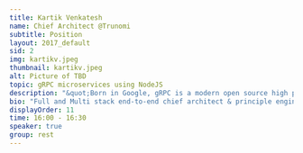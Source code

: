 ```yaml
---
title: Kartik Venkatesh
name: Chief Architect @Trunomi
subtitle: Position
layout: 2017_default
sid: 2
img: kartikv.jpeg
thumbnail: kartikv.jpeg
alt: Picture of TBD
topic: gRPC microservices using NodeJS  
description: "&quot;Born in Google, gRPC is a modern open source high performance RPC framework that can run in any environment. It can efficiently connect services in and across data centers with pluggable support for load balancing, tracing, health checking and authentication.&quot; It is also applicable in last mile of distributed computing to connect devices, mobile applications and browsers to backend services. In this talk we will explore building gRPC microservices using NodeJS and integrate them into a polyglot microservices scenario."
bio: "Full and Multi stack end-to-end chief architect & principle engineer with expertise in both Open Source/Apache and Microsoft stacks. 15+ years of experience in a wide range of fields from entertainment to financial to medical & geospatial. Having a strong passion for architecting and delivering secure, highly scalable, efficient, performant distributed systems, infrastructure and data solutions. Expert level knowledge of architecting and building Software Products, big data and machine learning platforms, spatially aware solutions, analytics solutions, social and collaborative solutions, and cloud and managed services."
displayOrder: 11
time: 16:00 - 16:30
speaker: true
group: rest
---
```

